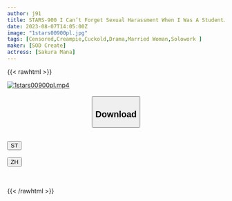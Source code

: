```yaml
---
author: j91
title: STARS-900 I Can’t Forget Sexual Harassment When I Was A Student… ] A Housewife In Her Second Year Of Marriage Meets An Unequaled Senior At A Convenience Store Who Was Working Part-Time Because She Wanted To Get Fucked Again For The First Time In More Than 10 Years. Mana Sakura
date: 2023-08-07T14:05:00Z
image: "1stars00900pl.jpg"
tags: [Censored,Creampie,Cuckold,Drama,Married Woman,Solowork ]
maker: [SOD Create]
actress: [Sakura Mana]
---
```



{{< rawhtml >}}

<div class="video" data-videoid="VdgW3V0oojiKDAb">
    <a href="javascript:;">
        <img src="https://my.j91.asia/posts/1stars00900pl/1stars00900pl.jpg" width="WIDTH" height="HEIGHT" alt="1stars00900pl.mp4" loading="lazy">
    </a>
</div>

<script type="text/javascript" src="https://j91.asia/asset/on-demand-st.js"></script>

<br>
  <link rel="stylesheet" href="https://j91.asia/asset/bs5.css">
  
  <center>
  <button class="btn btn-primary" type="button" data-bs-toggle="collapse" data-bs-target=".multi-collapse" aria-expanded="false" aria-controls="multiCollapseExample1 multiCollapseExample2"><h2>Download</h2></button></center>
</p>
<div class="row">
  <div class="col">
    <div class="collapse multi-collapse" id="multiCollapseExample1">
      <div class="card card-body">
	      	      <br>
<div class="buttons">  
<a href="https://streamtape.to/v/VdgW3V0oojiKDAb"><button class="btn-hover color-3"><i class="fa fa-download"></i> ST</button></a></div>
    </div>
  </div>
</div>
  <div class="col">
    <div class="collapse multi-collapse" id="multiCollapseExample2">
      <div class="card card-body">
	      <br>
<div class="buttons">
    <a href="https://lylxan.com/pfebejxxhzlm"><button class="btn-hover color-9"><i class="fa fa-download"></i> ZH</button></a></div>
<br><br>
      </div>
    </div>
  </div>
</div>

{{< /rawhtml >}}